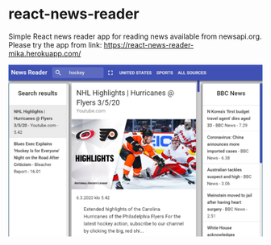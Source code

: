 # react-news-reader

Simple React news reader app for reading news available from newsapi.org. 
Please try the app from link: https://react-news-reader-mika.herokuapp.com/

![newsreader](https://github.com/mtleinon/training/blob/master/images/newsreader.jpg)
